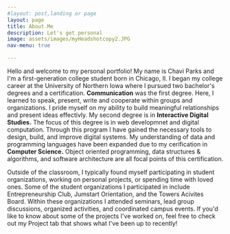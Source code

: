 ```yaml
---
#layout: post,landing or page
layout: page
title: About Me
description: Let's get personal
image: assets/images/myHeadshotcopy2.JPG
nav-menu: true

---
```

<!-- Main -->
<div id="main" class="alt">

<!-- One -->
<section id="one">
	<div class="inner">
		
<!-- content -->

<p><span class="image left"><img src="assets/images/myHeadshotcopy.JPG" alt="" /></span>Hello and welcome to my personal portfolio! My name is Chavi Parks and I'm a first-generation college student born in Chicago, Il.
I began my college career at the University of Northern Iowa where I pursued two bachelor's degrees and a certification. <strong>Communication</strong> was the first degree. Here, I learned to speak, present, write and cooperate within groups and organizations. I pride myself on my ability to build meaningful relationships and present ideas effectivly. My second degree is in <strong>Interactive Digital Studies.</strong> The focus of this degree is in web developmnet and digital computation. Through this program I have gained the necessary tools to design, build, and improve digital systems. My understanding of data and programming languages have been expanded due to my cerification in <strong>Computer Science.</strong> Object oriented programming, data structures & algorithms, and software architecture are all focal points of this certification.</p>

<p>Outside of the classroom, I typically found myself participating in student organizations, working on
personal projects, or spending time with loved ones. Some of the student organizations I participated in include Entrepreneurship Club, Jumstart Orientation, and the Towers Acivites Board. Within these organizations I attended seminars, lead group discussions, organized activities, and coordinated campus events. If you'd like to know about some of the projects I've worked on, feel free to check out my Project tab that shows what I've been up to recently!</p>
</div>
</div>
